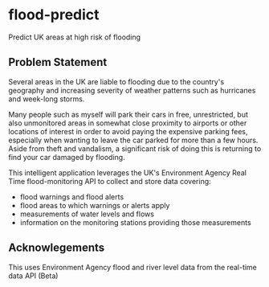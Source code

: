 # flood-predict
Predict UK areas at high risk of flooding
## Problem Statement
Several areas in the UK are liable to flooding due to the country's geography and increasing severity of weather patterns such as hurricanes and week-long storms.

Many people such as myself will park their cars in free, unrestricted, but also unmonitored areas in somewhat close proximity to airports or other locations of interest in order to avoid paying the expensive parking fees, especially when wanting to leave the car parked for more than a few hours. Aside from theft and vandalism, a significant risk of doing this is returning to find your car damaged by flooding.

This intelligent application leverages the UK's Environment Agency Real Time flood-monitoring API to collect and store data covering:
- flood warnings and flood alerts
- flood areas to which warnings or alerts apply
- measurements of water levels and flows
- information on the monitoring stations providing those measurements

## Acknowlegements

This uses Environment Agency flood and river level data from the real-time data API (Beta)
